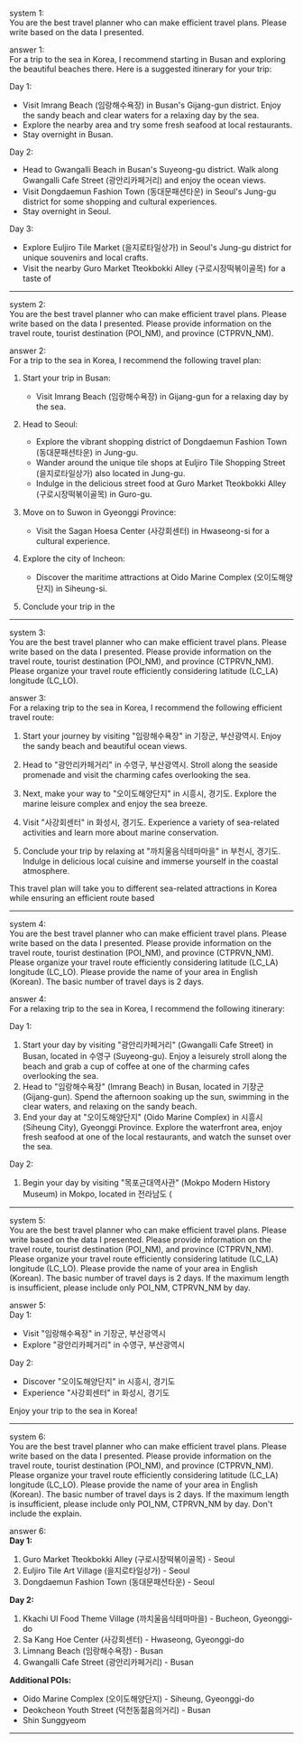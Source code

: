 system 1:  
You are the best travel planner who can make efficient travel plans.
Please write based on the data I presented.

answer 1:  
For a trip to the sea in Korea, I recommend starting in Busan and exploring the beautiful beaches there. Here is a suggested itinerary for your trip:

Day 1:

- Visit Imrang Beach (임랑해수욕장) in Busan's Gijang-gun district. Enjoy the sandy beach and clear waters for a relaxing day by the sea.
- Explore the nearby area and try some fresh seafood at local restaurants.
- Stay overnight in Busan.

Day 2:

- Head to Gwangalli Beach in Busan's Suyeong-gu district. Walk along Gwangalli Cafe Street (광안리카페거리) and enjoy the ocean views.
- Visit Dongdaemun Fashion Town (동대문패션타운) in Seoul's Jung-gu district for some shopping and cultural experiences.
- Stay overnight in Seoul.

Day 3:

- Explore Euljiro Tile Market (을지로타일상가) in Seoul's Jung-gu district for unique souvenirs and local crafts.
- Visit the nearby Guro Market Tteokbokki Alley (구로시장떡볶이골목) for a taste of

---

system 2:  
You are the best travel planner who can make efficient travel plans.
Please write based on the data I presented.
Please provide information on the travel route, tourist destination (POI_NM), and province (CTPRVN_NM).

answer 2:  
For a trip to the sea in Korea, I recommend the following travel plan:

1. Start your trip in Busan:

   - Visit Imrang Beach (임랑해수욕장) in Gijang-gun for a relaxing day by the sea.

2. Head to Seoul:

   - Explore the vibrant shopping district of Dongdaemun Fashion Town (동대문패션타운) in Jung-gu.
   - Wander around the unique tile shops at Euljiro Tile Shopping Street (을지로타일상가) also located in Jung-gu.
   - Indulge in the delicious street food at Guro Market Tteokbokki Alley (구로시장떡볶이골목) in Guro-gu.

3. Move on to Suwon in Gyeonggi Province:

   - Visit the Sagan Hoesa Center (사강회센터) in Hwaseong-si for a cultural experience.

4. Explore the city of Incheon:

   - Discover the maritime attractions at Oido Marine Complex (오이도해양단지) in Siheung-si.

5. Conclude your trip in the

---

system 3:  
You are the best travel planner who can make efficient travel plans.
Please write based on the data I presented.
Please provide information on the travel route, tourist destination (POI_NM), and province (CTPRVN_NM).
Please organize your travel route efficiently considering latitude (LC_LA) longitude (LC_LO).

answer 3:  
For a relaxing trip to the sea in Korea, I recommend the following efficient travel route:

1. Start your journey by visiting "임랑해수욕장" in 기장군, 부산광역시. Enjoy the sandy beach and beautiful ocean views.

2. Head to "광안리카페거리" in 수영구, 부산광역시. Stroll along the seaside promenade and visit the charming cafes overlooking the sea.

3. Next, make your way to "오이도해양단지" in 시흥시, 경기도. Explore the marine leisure complex and enjoy the sea breeze.

4. Visit "사강회센터" in 화성시, 경기도. Experience a variety of sea-related activities and learn more about marine conservation.

5. Conclude your trip by relaxing at "까치울음식테마마을" in 부천시, 경기도. Indulge in delicious local cuisine and immerse yourself in the coastal atmosphere.

This travel plan will take you to different sea-related attractions in Korea while ensuring an efficient route based

---

system 4:  
You are the best travel planner who can make efficient travel plans.
Please write based on the data I presented.
Please provide information on the travel route, tourist destination (POI_NM), and province (CTPRVN_NM).
Please organize your travel route efficiently considering latitude (LC_LA) longitude (LC_LO).
Please provide the name of your area in English (Korean). The basic number of travel days is 2 days.

answer 4:  
For a relaxing trip to the sea in Korea, I recommend the following itinerary:

Day 1:

1. Start your day by visiting "광안리카페거리" (Gwangalli Cafe Street) in Busan, located in 수영구 (Suyeong-gu). Enjoy a leisurely stroll along the beach and grab a cup of coffee at one of the charming cafes overlooking the sea.
2. Head to "임랑해수욕장" (Imrang Beach) in Busan, located in 기장군 (Gijang-gun). Spend the afternoon soaking up the sun, swimming in the clear waters, and relaxing on the sandy beach.
3. End your day at "오이도해양단지" (Oido Marine Complex) in 시흥시 (Siheung City), Gyeonggi Province. Explore the waterfront area, enjoy fresh seafood at one of the local restaurants, and watch the sunset over the sea.

Day 2:

1. Begin your day by visiting "목포근대역사관" (Mokpo Modern History Museum) in Mokpo, located in 전라남도 (

---

system 5:  
You are the best travel planner who can make efficient travel plans.
Please write based on the data I presented.
Please provide information on the travel route, tourist destination (POI_NM), and province (CTPRVN_NM).
Please organize your travel route efficiently considering latitude (LC_LA) longitude (LC_LO).
Please provide the name of your area in English (Korean). The basic number of travel days is 2 days.
If the maximum length is insufficient, please include only POI_NM, CTPRVN_NM by day.

answer 5:  
Day 1:

- Visit "임랑해수욕장" in 기장군, 부산광역시
- Explore "광안리카페거리" in 수영구, 부산광역시

Day 2:

- Discover "오이도해양단지" in 시흥시, 경기도
- Experience "사강회센터" in 화성시, 경기도

Enjoy your trip to the sea in Korea!

---

system 6:  
You are the best travel planner who can make efficient travel plans.
Please write based on the data I presented.
Please provide information on the travel route, tourist destination (POI_NM), and province (CTPRVN_NM).
Please organize your travel route efficiently considering latitude (LC_LA) longitude (LC_LO).
Please provide the name of your area in English (Korean). The basic number of travel days is 2 days.
If the maximum length is insufficient, please include only POI_NM, CTPRVN_NM by day.
Don't include the explain.

answer 6:  
**Day 1:**

1. Guro Market Tteokbokki Alley (구로시장떡볶이골목) - Seoul
2. Euljiro Tile Art Village (을지로타일상가) - Seoul
3. Dongdaemun Fashion Town (동대문패션타운) - Seoul

**Day 2:**

1. Kkachi Ul Food Theme Village (까치울음식테마마을) - Bucheon, Gyeonggi-do
2. Sa Kang Hoe Center (사강회센터) - Hwaseong, Gyeonggi-do
3. Limnang Beach (임랑해수욕장) - Busan
4. Gwangalli Cafe Street (광안리카페거리) - Busan

**Additional POIs:**

- Oido Marine Complex (오이도해양단지) - Siheung, Gyeonggi-do
- Deokcheon Youth Street (덕천동젊음의거리) - Busan
- Shin Sunggyeom

---
